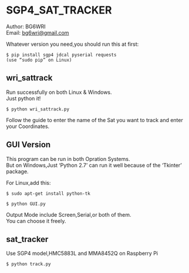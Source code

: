 # SGP4_SAT_TRACKER
Author: BG6WRI  
Email: <bg6wri@gmail.com>  


Whatever version you need,you should run this at first:
```
$ pip install sgp4 jdcal pyserial requests
(use “sudo pip” on Linux)
```


## wri_sattrack
Run successfully on both Linux & Windows.  
Just python it!  


```
$ python wri_sattrack.py
```
Follow the guide to enter the name of the Sat you want to track and enter your Coordinates.  


## GUI Version
This program can be run in both Opration Systems.  
But on Windows,Just ‘Python 2.7’ can run it well because of the ‘Tkinter’ package.  

For Linux,add this:

```
$ sudo apt-get install python-tk
```
  
```
$ python GUI.py
```
Output Mode include Screen,Serial,or both of them.  
You can choose it freely. 

## sat_tracker
Use SGP4 model,HMC5883L and MMA8452Q on Raspberry Pi  

```
$ python track.py
```